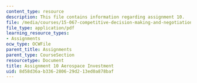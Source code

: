 ```yaml
---
content_type: resource
description: This file contains information regarding assignment 10.
file: /media/courses/15-067-competitive-decision-making-and-negotiation-spring-2011/8d58d36ab336280629d213ed0a878baf_MIT15_067S11_assgn10.pdf
file_type: application/pdf
learning_resource_types:
- Assignments
ocw_type: OCWFile
parent_title: Assignments
parent_type: CourseSection
resourcetype: Document
title: Assignment 10 Aerospace Investment
uid: 8d58d36a-b336-2806-29d2-13ed0a878baf
---
```

